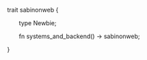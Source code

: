 <p>trait sabinonweb {</p>
<p>&nbsp;&nbsp;&nbsp;&nbsp;&nbsp;&nbsp;&nbsp;type Newbie;</p>
<p>&nbsp;&nbsp;&nbsp;&nbsp;&nbsp;&nbsp;&nbsp;fn systems_and_backend() -> sabinonweb; </p>
<p>}</p>
